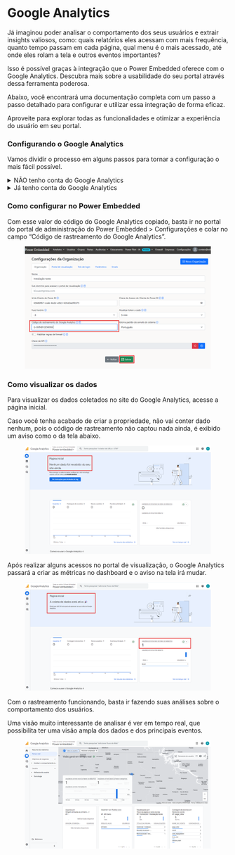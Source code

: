 # Google Analytics

Já imaginou poder analisar o comportamento dos seus usuários e extrair insights valiosos, como: quais relatórios eles acessam com mais frequência, quanto tempo passam em cada página, qual menu é o mais acessado, até onde eles rolam a tela e outros eventos importantes?&#x20;

Isso é possível graças à integração que o Power Embedded oferece com o Google Analytics. Descubra mais sobre a usabilidade do seu portal através dessa ferramenta poderosa.

Abaixo, você encontrará uma documentação completa com um passo a passo detalhado para configurar e utilizar essa integração de forma eficaz.&#x20;

Aproveite para explorar todas as funcionalidades e otimizar a experiência do usuário em seu portal.



### Configurando o Google Analytics

Vamos dividir o processo em alguns passos para tornar a configuração o mais fácil possível.

<details>

<summary>NÃO tenho conta do Google Analytics</summary>



Para criar sua conta do Google Analytics e começar a coletar os dados do seu sistema, siga os passos abaixo:

Acesse o link: [analytics.google.com/analytics/web](https://analytics.google.com/analytics/web).

Clique em “Começar a medir”.

<img src="../../../.gitbook/assets/image (158).png" alt="" data-size="original">

Defina um nome para sua conta. As permissões padrão geralmente são suficientes, então mantenha as configurações padrão e clique em próximo.

<img src="../../../.gitbook/assets/image (159).png" alt="" data-size="original">

**Passo 2: Configuração da Propriedade**

1. Defina um nome para sua propriedade.
2. Configure o fuso horário (deixe como Brasil, se aplicável). A configuração da moeda não é necessária para esta integração, mas você pode configurá-la se desejar.
3. Clique em “Próximo”.

<img src="../../../.gitbook/assets/image (160).png" alt="" data-size="original">

**Passo 3: Configuração do Negócio**

1. Defina os detalhes do negócio e clique em próximo.

<img src="../../../.gitbook/assets/image (161).png" alt="" data-size="original">

**Passo 4: Objetivos do negócio**

1. Escolha a opção “Examine o comportamento do usuário” como o objetivo principal desta configuração.

<img src="../../../.gitbook/assets/image (162).png" alt="" data-size="original">

Selecione o Brasil e clique em “Aceitar” para prosseguir.&#x20;

<img src="../../../.gitbook/assets/image (163).png" alt="" data-size="original">

Na etapa seguinte, escolha a opção “Rede” ou “Web” (em inglês, “Web”).

<img src="../../../.gitbook/assets/image (164).png" alt="" data-size="original">

**Passo 5: Preenchimento da URL**

1. Preencha o campo de URL do site com o subdomínio utilizado para acessar o portal de relatórios do Power Embedded.
2. Dê um nome para esse fluxo e clique em Criar e continuar

<img src="../../../.gitbook/assets/image (165).png" alt="" data-size="original">

Nessa aba, antes de clicar em “Próximo”, clique sobre a propriedade criada para pegar o código de rastreamento do Google Analytics.

<img src="../../../.gitbook/assets/image (166).png" alt="" data-size="original">

Você será redirecionado para essa página, onde está disponível o código de rastreamento.

<img src="../../../.gitbook/assets/image (168).png" alt="" data-size="original">

</details>

<details>

<summary>Já tenho conta do Google Analytics</summary>



Se você já possui uma conta do Google Analytics e quer criar uma nova propriedade para começar a coletar os dados do seu sistema, siga os passos abaixo:

Acesse o link: [https://analytics.google.com/analytics/web](https://analytics.google.com/analytics/web).

Clique no botão _Administrador_, na parte inferior da página

<img src="../../../.gitbook/assets/image (169).png" alt="" data-size="original">

Clique no botão _Criar_ e depois _Propriedade_.

<img src="../../../.gitbook/assets/image (170).png" alt="" data-size="original">

Na tela de _Criação de propriedade_, digite o nome da propriedade (Nome do seu site) e configure o País, fuso horário e moeda

<img src="../../../.gitbook/assets/image (171).png" alt="" data-size="original">

Na detalha de _Detalhes comerciais_, informe o setor e tamanho da sua empresa

<img src="../../../.gitbook/assets/image (172).png" alt="" data-size="original">

Na tela de _Objetivos de negócios_, selecione o objetivo de usar o Google Analytics no seu site

<img src="../../../.gitbook/assets/image (149).png" alt="" data-size="original">

Na tela de _Coleta de dados_, selecione a opção _Web_

<img src="../../../.gitbook/assets/image (151).png" alt="" data-size="original">

Ao clicar no botão, vai abrir a tela de _Configurar fluxo de dados_. Preencha com a URL do seu site e o nome do seu site e depois clique no botão _Criar e continuar_.

<img src="../../../.gitbook/assets/image (152).png" alt="" data-size="original">

Na tela de _Configurar uma tag do Google_, marque a opção Instalar manualmente e você irá encontrar o código JavaScript para inserir o código de rastreamento no seu site (caso ainda não tenha).

No trecho marcado, você irá encontrar o código de rastreamento do Google Analytics, que você precisará copiar e inserir no Power Embedded para rastrear o comportamento dos usuários no portal de visualização.

<img src="../../../.gitbook/assets/image (153).png" alt="" data-size="original">

</details>



### Como configurar no Power Embedded

Com esse valor do código do Google Analytics copiado, basta ir no portal do portal de administração do Power Embedded > Configurações e colar no campo “Código de rastreamento do Google Analytics”.

<figure><img src="../../../.gitbook/assets/image (154).png" alt=""><figcaption></figcaption></figure>



### Como visualizar os dados

Para visualizar os dados coletados no site do Google Analytics, acesse a página inicial.

Caso você tenha acabado de criar a propriedade, não vai conter dado nenhum, pois o código de rastreamento não captou nada ainda, é exibido um aviso como o da tela abaixo.

<figure><img src="../../../.gitbook/assets/image (155).png" alt=""><figcaption></figcaption></figure>

Após realizar alguns acessos no portal de visualização, o Google Analytics passará a criar as métricas no dashboard e o aviso na tela irá mudar.

<figure><img src="../../../.gitbook/assets/image (157).png" alt=""><figcaption></figcaption></figure>

Com o rastreamento funcionando, basta ir fazendo suas análises sobre o comportamento dos usuários.&#x20;

Uma visão muito interessante de analisar é ver em tempo real, que possibilita ter uma visão ampla dos dados e dos principais eventos.

<figure><img src="../../../.gitbook/assets/image (191).png" alt=""><figcaption></figcaption></figure>
